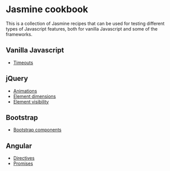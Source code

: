 # Jasmine cookbook

This is a collection of Jasmine recipes that can be used for testing different types of Javascript features, both for
vanilla Javascript and some of the frameworks.

## Vanilla Javascript

- [Timeouts](examples/vanilla/TimeoutSpec.js)

## jQuery

- [Animations](examples/jquery/AnimationSpec.js)
- [Element dimensions](examples/jquery/DimensionSpec.js)
- [Element visibility](examples/jquery/VisibleSelectorSpec.js)

## Bootstrap

- [Bootstrap components](examples/bootstrap/DropdownSpec.js)

## Angular

- [Directives](examples/angular/NgModelSpec.js)
- [Promises](examples/angular/PromiseSpec.js)